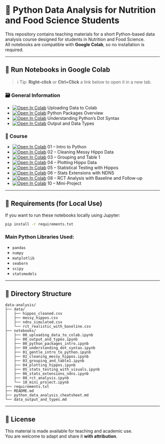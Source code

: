 
# 🧪 Python Data Analysis for Nutrition and Food Science Students

This repository contains teaching materials for a short Python-based data analysis course designed for students in Nutrition and Food Science.  
All notebooks are compatible with **Google Colab**, so no installation is required.

---

## 🚀 Run Notebooks in Google Colab

> ℹ️ Tip: **Right-click** or **Ctrl+Click** a link below to open it in a new tab.

### 🗃️ General Information

- [![Open In Colab](https://colab.research.google.com/assets/colab-badge.svg)](https://colab.research.google.com/github/ggkuhnle/data-analysis/blob/main/notebooks/00_uploading_data_to_colab.ipynb) Uploading Data to Colab  
- [![Open In Colab](https://colab.research.google.com/assets/colab-badge.svg)](https://colab.research.google.com/github/ggkuhnle/data-analysis/blob/main/notebooks/00_python_packages_intro.ipynb) Python Packages Overview  
- [![Open In Colab](https://colab.research.google.com/assets/colab-badge.svg)](https://colab.research.google.com/github/ggkuhnle/data-analysis/blob/main/notebooks/00_understanding_dot_syntax.ipynb) Understanding Python’s Dot Syntax  
- [![Open In Colab](https://colab.research.google.com/assets/colab-badge.svg)](https://colab.research.google.com/github/ggkuhnle/data-analysis/blob/main/notebooks/00_output_and_types.ipynb) Output and Data Types  

### 🐾 Course

- [![Open In Colab](https://colab.research.google.com/assets/colab-badge.svg)](https://colab.research.google.com/github/ggkuhnle/data-analysis/blob/main/notebooks/01_gentle_intro_to_python.ipynb) 01 – Intro to Python  
- [![Open In Colab](https://colab.research.google.com/assets/colab-badge.svg)](https://colab.research.google.com/github/ggkuhnle/data-analysis/blob/main/notebooks/02_cleaning_messy_hippos.ipynb) 02 – Cleaning Messy Hippo Data  
- [![Open In Colab](https://colab.research.google.com/assets/colab-badge.svg)](https://colab.research.google.com/github/ggkuhnle/data-analysis/blob/main/notebooks/03_grouping_and_table1.ipynb) 03 – Grouping and Table 1  
- [![Open In Colab](https://colab.research.google.com/assets/colab-badge.svg)](https://colab.research.google.com/github/ggkuhnle/data-analysis/blob/main/notebooks/04_plotting_hippos.ipynb) 04 – Plotting Hippo Data  
- [![Open In Colab](https://colab.research.google.com/assets/colab-badge.svg)](https://colab.research.google.com/github/ggkuhnle/data-analysis/blob/main/notebooks/05_stats_testing_with_visuals.ipynb) 05 – Statistical Testing with Hippos  
- [![Open In Colab](https://colab.research.google.com/assets/colab-badge.svg)](https://colab.research.google.com/github/ggkuhnle/data-analysis/blob/main/notebooks/06_stats_extensions_ndns.ipynb) 06 – Stats Extensions with NDNS  
- [![Open In Colab](https://colab.research.google.com/assets/colab-badge.svg)](https://colab.research.google.com/github/ggkuhnle/data-analysis/blob/main/notebooks/08_rct_analysis.ipynb) 08 – RCT Analysis with Baseline and Follow-up  
- [![Open In Colab](https://colab.research.google.com/assets/colab-badge.svg)](https://colab.research.google.com/github/ggkuhnle/data-analysis/blob/main/notebooks/10_mini_project.ipynb) 10 – Mini-Project  

---

## 🧰 Requirements (for Local Use)

If you want to run these notebooks locally using Jupyter:

```bash
pip install -r requirements.txt
```

### Main Python Libraries Used:
- `pandas`
- `numpy`
- `matplotlib`
- `seaborn`
- `scipy`
- `statsmodels`

---

## 📂 Directory Structure

```
data-analysis/
├── data/
│   ├── hippos_cleaned.csv
│   ├── messy_hippos.csv
│   ├── ndns_simulated.csv
│   └── rct_realistic_with_baseline.csv
├── notebooks/
│   ├── 00_uploading_data_to_colab.ipynb
│   ├── 00_output_and_types.ipynb
│   ├── 00_python_packages_intro.ipynb
│   ├── 00_understanding_dot_syntax.ipynb
│   ├── 01_gentle_intro_to_python.ipynb
│   ├── 02_cleaning_messy_hippos.ipynb
│   ├── 03_grouping_and_table1.ipynb
│   ├── 04_plotting_hippos.ipynb
│   ├── 05_stats_testing_with_visuals.ipynb
│   ├── 06_stats_extensions_ndns.ipynb
│   ├── 08_rct_analysis.ipynb
│   └── 10_mini_project.ipynb
├── requirements.txt
├── README.md
├── python_data_analysis_cheatsheet.md
└── data_output_and_types.md
```

---

## 📝 License

This material is made available for teaching and academic use.  
You are welcome to adapt and share it **with attribution**.

